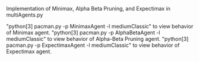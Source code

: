 Implementation of Minimax, Alpha Beta Pruning, and Expectimax in multiAgents.py

"python[3] pacman.py -p MinimaxAgent -l mediumClassic" to view behavior of Minimax agent.
"python[3] pacman.py -p AlphaBetaAgent -l mediumClassic" to view behavior of Alpha-Beta Pruning agent.
"python[3] pacman.py -p ExpectimaxAgent -l mediumClassic" to view behavior of Expectimax agent.
